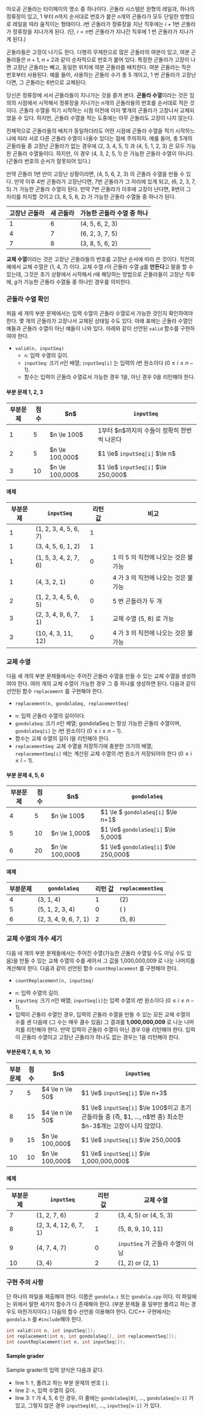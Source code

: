 마오공 곤돌라는 타이페이의 명소 중 하나이다. 곤돌라 시스템은 원형의 레일과, 하나의 정류장이 있고, 1 부터 $n$까지 순서대로 번호가 붙은 $n$개의 곤돌라가 모두 단일한 방향으로 레일을 따라 움직이는 형태이다. $i$번 곤돌라가 정류장을 지난 직후에는 $i+1$번 곤돌라가 정류장을 지나가게 된다. (단, $i=n$번 곤돌라가 지나간 직후에 1 번 곤돌라가 지나가게 된다.)

곤돌라들은 고장이 나기도 한다. 다행히 무제한으로 많은 곤돌라의 여분이 있고, 여분 곤돌라들은 $n+1$, $n+2$과 같이 순차적으로 번호가 붙어 있다. 특정한 곤돌라가 고장이 나면 고장난 곤돌라는 빼고, 동일한 위치에 여분 곤돌라를 배치한다. 여분 곤돌라는 작은 번호부터 사용된다. 예를 들어, 사용하는 곤돌라 수가 총 5 개이고, 1 번 곤돌라가 고장난다면, 그 곤돌라는 6번으로 교체된다.

당신은 정류장에 서서 곤돌라들이 지나가는 것을 즐겨 본다. **곤돌라 수열**이라는 것은 임의의 시점에서 시작해서 정류장을 지나가는 $n$개의 곤돌라들의 번호를 순서대로 적은 것이다. 곤돌라 수열을 적기 시작하는 시점 이전에 이미 몇개의 곤돌라가 고장나서 교체되었을 수 있다. 하지만, 곤돌라 수열을 적는 도중에는 아무 곤돌라도 고장이 나지 않는다.

전체적으로 곤돌라들의 배치가 동일하더라도 어떤 시점에 곤돌라 수열을 적기 시작하느냐에 따라 서로 다른 곤돌라 수열이 나올수 있다는 점에 주의하자. 예를 들어, 총 5개의 곤돌라들 중 고장난 곤돌라가 없는 경우에 (2, 3, 4, 5, 1) 과 (4, 5, 1, 2, 3) 은 모두 가능한 곤돌라 수열들이다. 하지만, 이 경우 (4, 3, 2, 5, 1) 은 가능한 곤돌라 수열이 아니다. (곤돌라 번호의 순서가 잘못되어 있다.)

만약 곤돌라 1번 만이 고장난 상황이라면, (4, 5, 6, 2, 3) 의 곤돌라 수열을 만들 수 있다. 만약 이후 4번 곤돌라가 고장난다면, 7번 곤돌라가 그 자리에 있게 되고, (6, 2, 3, 7, 5) 가 가능한 곤돌라 수열이 된다. 만약 7번 곤돌라가 이후에 고장이 난다면, 8번이 그 자리를 차지할 것이고 (3, 8, 5, 6, 2) 가 가능한 곤돌라 수열들 중 하나가 된다.

 <div class="table-responsive">
 <table class="table table-bordered table-condensed">
  <thead>
   <tr>
    <th class="col-sm-3 col-md-3 col-lg-3">고장난 곤돌라</th>
    <th class="col-sm-3 col-md-3 col-lg-3">새 곤돌라</th>
    <th class="col-sm-6 col-md-6 col-lg-6">가능한 곤돌라 수열 중 하나</th>
   </tr>
  </thead>
  <tbody>
   <tr><td>1</td><td>6</td><td>(4, 5, 6, 2, 3)</td></tr>
   <tr><td>4</td><td>7</td><td>(6, 2, 3, 7, 5)</td></tr>
   <tr><td>7</td><td>8</td><td>(3, 8, 5, 6, 2)</td></tr>
  </tbody>
 </table>
 </div>

**교체 수열**이라는 것은 고장난 곤돌라들의 번호를 고장난 순서에 따라 쓴 것이다. 직전의 예에서 교체 수열은 (1, 4, 7) 이다. 교체 수열 $r$이 곤돌라 수열 $g$를 **만든다**고 말을 할 수 있는데, 그것은 초기 상황에서 시작해서 $r$에 해당하는 방법으로 곤돌라들이 고장난 직후에, $g$가 가능한 곤돌라 수열들 중 하나인 경우를 의미한다.

### 곤돌라 수열 확인

처음 세 개의 부분 문제에서는 입력 수열이 곤돌라 수열로서 가능한 것인지 확인하여야 한다. 몇 개의 곤돌라가 고장나서 교체된 상태일 수도 있다. 아래 표에는 곤돌라 수열인 예들과 곤돌라 수열이 아닌 예들이 나와 있다. 아래와 같이 선언된 `valid` 함수를 구현하여야 한다.

* `valid(n, inputSeq)`
  - `n`: 입력 수열의 길이.
  - `inputSeq`: 크기 $n$인 배열; `inputSeq[i]` 는 입력의 $i$번 원소이다 ($0 \le i \le n-1$).
  - 함수는 입력이 곤돌라 수열로서 가능한 경우 1을, 아닌 경우 0을 리턴해야 한다.
  
#### 부분 문제 1, 2, 3

<div class="row"> <div class="col-sm-12 col-md-12 col-lg-12">
<div class='table-responsive'>
<table class='table table-condensed table-bordered'>
<thead>
 <tr>
  <th class="col-sm-2 col-md-2 col-lg-2">부분문제</th>
  <th class="col-sm-1 col-md-1 col-lg-1">점수</th>
  <th class="col-sm-2 col-md-2 col-lg-2">$n$ </th>
  <th class=""><code>inputSeq</code></th>
 </tr>
</thead>
<tbody>
 <tr>
  <td>1</td>
  <td>5</td>
  <td>$n \le 100$</td>
  <td>1부터 $n$까지의 수들이 정확히 한번씩 나온다</td>
 </tr>
 <tr>
  <td>2</td>
  <td>5</td>
  <td>$n \le 100,000$</td>
  <td>$1 \le$ <code>inputSeq[i]</code> $\le n$</td>
 </tr>
 <tr>
  <td>3</td>
  <td>10</td>
  <td>$n \le 100,000$</td>
  <td>$1 \le$ <code>inputSeq[i]</code> $\le 250,000$</td>
 </tr>
</tbody>
</table>
</div>
</div></div>

#### 예제

<div class="row"> <div class="col-sm-12 col-md-12 col-lg-12">
<div class='table-responsive'>
<table class='table table-condensed table-bordered'>
 <thead>
 <tr>
  <th class="col-sm-2 col-md-2 col-lg-2">부분문제</th>
  <th class="col-sm-3 col-md-3 col-lg-3"><code>inputSeq</code></th>
  <th class="col-sm-2 col-md-2 col-lg-2">리턴 값</th>
  <th class="">비고</th>
 </tr>
 </thead>
 <tbody>
 <tr>
  <td>1</td>
  <td>(1, 2, 3, 4, 5, 6, 7)</td>
  <td>1</td>
  <td></td>
 </tr>
 <tr>
  <td>1</td>
  <td>(3, 4, 5, 6, 1, 2)</td>
  <td>1</td>
  <td></td>
 </tr>
 <tr>
  <td>1</td>
  <td>(1, 5, 3, 4, 2, 7, 6)</td>
  <td>0</td>
  <td>1 이 5 의 직전에 나오는 것은 불가능</td>
 </tr>
 <tr>
  <td>1</td>
  <td>(4, 3, 2, 1)</td>
  <td>0</td>
  <td>4 가 3 의 직전에 나오는 것은 불가능</td>
 </tr>
 <tr>
  <td>2</td>
  <td>(1, 2, 3, 4, 5, 6, 5)</td>
  <td>0</td>
  <td>5 번 곤돌라가 두 개</td>
 </tr>
 <tr>
  <td>3</td>
  <td>(2, 3, 4, 9, 6, 7, 1)</td>
  <td>1</td>
  <td>교체 수열 (5, 8) 로 가능</td>
 </tr>
 <tr>
  <td>3</td>
  <td>(10, 4, 3, 11, 12)</td>
  <td>0</td>
  <td>4 가 3 의 직전에 나오는 것은 불가능</td>
 </tr>
 </tbody>
</table>
</div>
</div></div>

### 교체 수열

다음 세 개의 부분 문제들에서는 주어진 곤돌라 수열을 만들 수 있는 교체 수열을 생성하여야 한다. 여러 개의 교체 수열이 가능한 경우 그 중 하나를 생성하면 된다. 다음과 같이 선언된 함수 `replacement` 를 구현해야 한다.

* `replacement(n, gondolaSeq, replacementSeq)`
 - `n`: 입력 곤돌라 수열의 길이이다.
 - `gondolaSeq`: 크기 $n$인 배열; gondolaSeq 는 항상 가능한 곤돌라 수열이며, `gondolaSeq[i]` 는 $i$번 원소이다 ($0 \le i \le n-1$).
 - 함수는 교체 수열의 길이 $l$을 리턴해야 한다.
 - `replacementSeq`: 교체 수열을 저장하기에 충분한 크기의 배열; `replacementSeq[i]` 에는 계산된 교체 수열의 $i$번 원소가 저장되어야 한다 ($0 \le i \le l-1$).
 
#### 부분 문제 4, 5, 6

<div class="row"> <div class="col-sm-12 col-md-12 col-lg-12">
<div class='table-responsive'>
<table class='table table-condensed table-bordered'>
<thead>
 <tr>
  <th class="col-sm-2 col-md-2 col-lg-2">부분문제</th>
  <th class="col-sm-1 col-md-1 col-lg-1">점수</th>
  <th class="col-sm-2 col-md-2 col-lg-2">$n$ </th>
  <th class=""><code>gondolaSeq</code></th>
 </tr>
</thead>
<tbody>
 <tr>
  <td>4</td>
  <td>5</td>
  <td>$n \le 100$</td>
  <td>$1 \le $ <code>gondolaSeq[i]</code> $\le n+1$</td>
 </tr>
 <tr>
  <td>5</td>
  <td>10</td>
  <td>$n \le 1,000$</td>
  <td>$1 \le$ <code>gondolaSeq[i]</code> $\le 5,000$</td>
 </tr>
 <tr>
  <td>6</td>
  <td>20</td>
  <td>$n \le 100,000$</td>
  <td>$1 \le$ <code>gondolaSeq[i]</code> $\le 250,000$</td>
 </tr>
</tbody>
</table>
</div>
</div></div>

#### 예제

<div class="row"> <div class="col-sm-12 col-md-12 col-lg-12">
<div class='table-responsive'>
<table class='table table-condensed table-bordered'>
 <thead>
 <tr>
  <th class="col-sm-3 col-md-3 col-lg-3">부분문제</th>
  <th class="col-sm-3 col-md-3 col-lg-3"><code>gondolaSeq</code></th>
  <th class="col-sm-3 col-md-3 col-lg-3">리턴 값</th>
  <th class=""><code>replacementSeq</code></th>
 </tr>
 </thead>
 <tbody>
 <tr>
  <td>4</td>
  <td>(3, 1, 4)</td>
  <td>1</td>
  <td>(2)</td>
 </tr>
 <tr>
  <td>5</td>
  <td>(5, 1, 2, 3, 4)</td>
  <td>0</td>
  <td>( )</td>
 </tr>
 <tr>
  <td>6</td>
  <td>(2, 3, 4, 9, 6, 7, 1)</td>
  <td>2</td>
  <td>(5, 8)</td>
 </tr>
 </tbody>
</table>
</div>
</div></div>

### 교체 수열의 개수 세기

다음 네 개의 부분 문제들에서는 주어진 수열(가능한 곤돌라 수열일 수도 아닐 수도 있음)을 만들 수 있는 교체 수열의 수를 세어서 그 값을 1,000,000,009 로 나눈 나머지를 계산해야 한다. 다음과 같이 선언된 함수 `countReplacement` 를 구현해야 한다.

* `countReplacement(n, inputSeq)`
 - `n`: 입력 수열의 길이.
 - `inputSeq`: 크기 $n$인 배열; `inputSeq[i]`는 입력 수열의 $i$번 원소이다 ($0 \le i \le n-1$).
 - 입력이 곤돌라 수열인 경우, 입력의 곤돌라 수열을 만들 수 있는 모든 교체 수열의 수를 센 다음에 (그 수는 매우 클수 있음) 그 결과를 **1,000,000,009** 로 나눈 나머지를 리턴해야 한다. 만약 입력이 곤돌라 수열이 아닌 경우 0을 리턴해야 한다. 입력이 곤돌라 수열이고 고장난 곤돌라가 하나도 없는 경우는 1을 리턴해야 한다.
 
#### 부분문제 7, 8, 9, 10

 <div class="row"> <div class="col-sm-12 col-md-12 col-lg-12">
<div class='table-responsive'>
<table class='table table-condensed table-bordered'>
<thead>
 <tr>
  <th class="col-sm-2 col-md-2 col-lg-2">부분문제</th>
  <th class="col-sm-1 col-md-1 col-lg-1">점수</th>
  <th class="col-sm-2 col-md-2 col-lg-2">$n$ </th>
  <th class=""><code>inputSeq</code></th>
 </tr>
</thead>
<tbody>
 <tr>
  <td>7</td>
  <td>5</td>
  <td>$4 \le n \le 50$</td>
  <td>$1 \le$ <code>inputSeq[i]</code> $\le n+3$</td>
 </tr>
 <tr>
  <td>8</td>
  <td>15</td>
  <td>$4 \le n \le 50$</td>
  <td>$1 \le$ <code>inputSeq[i]</code> $\le 100$이고 초기 곤돌라들 중 (즉, $1, ..., n$번 중) 최소한 $n-3$개는 고장이 나지 않았다.</td>
 </tr>
 <tr>
  <td>9</td>
  <td>15</td>
  <td>$n \le 100,000$</td>
  <td>$1 \le$ <code>inputSeq[i]</code> $\le 250,000$</td>
 </tr>
 <tr>
  <td>10</td>
  <td>10</td>
  <td>$n \le 100,000$</td>
  <td>$1 \le$ <code>inputSeq[i]</code> $\le 1,000,000,000$</td>
 </tr>
</tbody>
</table>
</div>
</div></div>

#### 예제

<div class="row"> <div class="col-sm-12 col-md-12 col-lg-12">
<div class='table-responsive'>
<table class='table table-condensed table-bordered'>
 <thead>
 <tr>
  <th class="col-sm-2 col-md-2 col-lg-2">부분문제</th>
  <th class="col-sm-3 col-md-3 col-lg-3"><code>inputSeq</code></th>
  <th class="col-sm-2 col-md-2 col-lg-2">리턴 값</th>
  <th class="">교체 수열</th>
 </tr>
 </thead>
 <tbody>
 <tr>
  <td>7</td>
  <td>(1, 2, 7, 6)</td>
  <td>2</td>
  <td>(3, 4, 5) or (4, 5, 3)</td>
 </tr>
 <tr>
  <td>8</td>
  <td>(2, 3, 4, 12, 6, 7, 1)</td>
  <td>1</td>
  <td>(5, 8, 9, 10, 11)</td>
 </tr>
 <tr>
  <td>9</td>
  <td>(4, 7, 4, 7) </td>
  <td>0</td>
  <td><code>inputSeq</code> 가 곤돌라 수열이 아님</td>
 </tr>
 <tr>
  <td>10</td>
  <td>(3, 4) </td>
  <td>2</td>
  <td>(1, 2) or (2, 1)
</td>
 </tr>
 </tbody>
</table>
</div>
</div></div>

### 구현 주의 사항

단 하나의 파일을 제출해야 한다. 이름은 `gondola.c` 또는 `gondola.cpp` 이다. 이 파일에는 위에서 말한 세가지 함수가 다 존재해야 한다. (부분 문제들 중 일부만 풀려고 하는 경우도 마찬가지이다.) 다음의 함수 선언을 이용해야 한다. C/C++ 구현에서는 `gondola.h` 를 `#include`해야 한다.

```c++
int valid(int n, int inputSeq[]);
int replacement(int n, int gondolaSeq[], int replacementSeq[]);
int countReplacement(int n, int inputSeq[]);
```

#### Sample grader

Sample grader의 입력 양식은 다음과 같다.

* line 1: `T`, 풀려고 하는 부분 문제의 번호 ( ).
* line 2: `n`, 입력 수열의 길이.
* line 3: `T` 가 4, 5, 6 인 경우, 이 줄에는 `gondolaSeq[0]`, ..., `gondolaSeq[n-1]` 가 있고, 그렇지 않은 경우 `inputSeq[0]`, ..., `inputSeq[n-1]` 가 있다.
